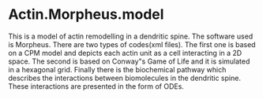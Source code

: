 # Actin.Morpheus.model
This is a model of actin remodelling in a dendritic spine. The software used is Morpheus.
There are two types of codes(xml files). The first one is based on a CPM model and depicts each actin unit as a cell interacting in a 2D space.
The second is based on Conway"s Game of Life and it is simulated in a hexagonal grid.
Finally there is the biochemical pathway which describes the interactions between biomolecules in the dendritic spine. These interactions are presented in the form of ODEs.
